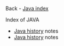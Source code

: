 Back - [Java index](0-index.md)

Index of JAVA

- [Java history](1-java-history.md) notes
- [Java history](1-java-history.md) notes
